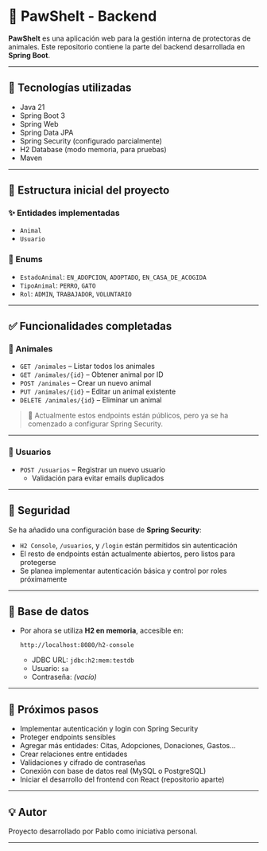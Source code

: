 
# 🐾 PawShelt - Backend

**PawShelt** es una aplicación web para la gestión interna de protectoras de animales. Este repositorio contiene la parte del backend desarrollada en **Spring Boot**.

---

## 🔧 Tecnologías utilizadas

- Java 21
- Spring Boot 3
- Spring Web
- Spring Data JPA
- Spring Security (configurado parcialmente)
- H2 Database (modo memoria, para pruebas)
- Maven

---

## 📁 Estructura inicial del proyecto

### ✨ Entidades implementadas

- `Animal`
- `Usuario`

### 📌 Enums

- `EstadoAnimal`: `EN_ADOPCION`, `ADOPTADO`, `EN_CASA_DE_ACOGIDA`
- `TipoAnimal`: `PERRO`, `GATO`
- `Rol`: `ADMIN`, `TRABAJADOR`, `VOLUNTARIO`

---

## ✅ Funcionalidades completadas

### 🐶 Animales

- `GET /animales` – Listar todos los animales
- `GET /animales/{id}` – Obtener animal por ID
- `POST /animales` – Crear un nuevo animal
- `PUT /animales/{id}` – Editar un animal existente
- `DELETE /animales/{id}` – Eliminar un animal

> 🔐 Actualmente estos endpoints están públicos, pero ya se ha comenzado a configurar Spring Security.

---

### 👤 Usuarios

- `POST /usuarios` – Registrar un nuevo usuario
  - Validación para evitar emails duplicados

---

## 🔐 Seguridad

Se ha añadido una configuración base de **Spring Security**:

- `H2 Console`, `/usuarios`, y `/login` están permitidos sin autenticación
- El resto de endpoints están actualmente abiertos, pero listos para protegerse
- Se planea implementar autenticación básica y control por roles próximamente

---

## 🧪 Base de datos

- Por ahora se utiliza **H2 en memoria**, accesible en:
  ```
  http://localhost:8080/h2-console
  ```
  - JDBC URL: `jdbc:h2:mem:testdb`
  - Usuario: `sa`
  - Contraseña: *(vacío)*

---

## 🚧 Próximos pasos

- Implementar autenticación y login con Spring Security
- Proteger endpoints sensibles
- Agregar más entidades: Citas, Adopciones, Donaciones, Gastos...
- Crear relaciones entre entidades
- Validaciones y cifrado de contraseñas
- Conexión con base de datos real (MySQL o PostgreSQL)
- Iniciar el desarrollo del frontend con React (repositorio aparte)

---

## 💡 Autor

Proyecto desarrollado por Pablo como iniciativa personal.

---
